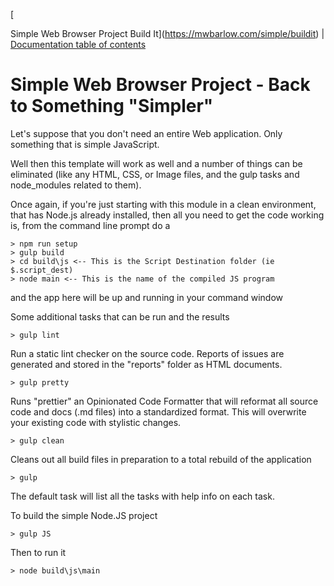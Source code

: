 [

Simple Web Browser Project Build It](https://mwbarlow.com/simple/buildit) | [Documentation table of contents](TOC.md)

# Simple Web Browser Project - Back to Something "Simpler"

Let's suppose that you don't need an entire Web application. Only something that is simple JavaScript.

Well then this template will work as well and a number of things can be eliminated (like any HTML, CSS, or Image files, and the gulp tasks and node_modules related to them).

Once again, if you're just starting with this module in a clean environment, that has Node.js already installed, then all you need to get the code working is, from the command line prompt do a

```
> npm run setup
> gulp build
> cd build\js <-- This is the Script Destination folder (ie $.script_dest)
> node main <-- This is the name of the compiled JS program
```

and the app here will be up and running in your command window

Some additional tasks that can be run and the results

```
> gulp lint
```

Run a static lint checker on the source code. Reports of issues are generated and stored in the "reports" folder as HTML documents.

```
> gulp pretty
```

Runs "prettier" an Opinionated Code Formatter that will reformat all source code and docs (.md files) into a standardized format. This will overwrite your existing code with stylistic changes.

```
> gulp clean
```

Cleans out all build files in preparation to a total rebuild of the application

```
> gulp
```

The default task will list all the tasks with help info on each task.

To build the simple Node.JS project

```
> gulp JS
```

Then to run it

```
> node build\js\main
```





